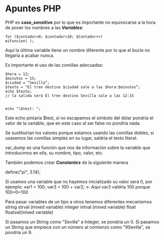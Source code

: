 # Apuntes PHP

PHP es **case_sensitive** por lo que es importante no equivocarse a la hora de poner los nombres a las ***Variables***:

    for ($contador=0; $contador<10; $Contador++)
    miFuncion( );

Aquí la última variable tiene un nombre diferente por lo que el bucle no llegaría a acabar nunca.

Es importante el uso de las comillas adecuadas:

    $hora = 12;
    $minutos = 15;
    $ciudad = “Sevilla”;
    $texto = "El tren destino $ciudad sale a las $hora:$minutos”;
    echo $texto;
    // la salida será El tren destino Sevilla sale a las 12:15


    echo "\$test: ";

Este echo pintaría $test, si no escapamos el símbolo del dólar pondría el valor de la variable, que en este caso al ser false no pondría nada.

Se sustituirían los valores porque estamos usando las comillas dobles, si usasemos las comillas simples en su lugar, saldría el texto literal.

var_dump es una función que nos da información sobre la variable que introducimos en ella, su nombre, tipo, valor, etc.

También podemos crear ***Constantes*** de la siguiente manera

define("pi", 3.14);

Si usamos una variable que no hayemos inicializado su valor será 0, por ejemplo:
    var1 = 100;
    var3 = 100 + var2; <- Aquí var3 valdría 100 porque 100+0=100

Para pasar variables de un tipo a otros tenemos diferentes mecanismos
    string strval (mixed variable)
    integer intval (mixed variable)
    float floatval(mixed variable)

Si pasamos un String como "Sevilla" a Integer, se pondría un 0.
Si pasamos un String que empiece con un número al comienzo como "9Sevilla", se pondría un 9.

